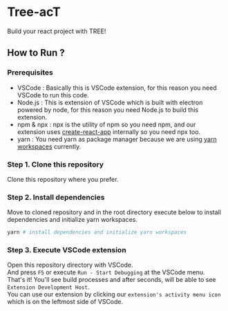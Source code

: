 # Tree-acT

Build your react project with TREE!

## How to Run ?

### Prerequisites

- VSCode : Basically this is VSCode extension, for this reason you need VSCode to run this code.
- Node.js : This is extension of VSCode which is built with electron powered by node, for this reason you need Node.js to build this extension.
- npm & npx : npx is the utility of npm so you need npm, and our extension uses [create-react-app](https://github.com/facebook/create-react-app) internally so you need npx too.
- yarn : You need yarn as package manager because we are using [yarn workspaces](https://classic.yarnpkg.com/en/docs/workspaces/) currently.

### Step 1. Clone this repository

Clone this repository where you prefer.

### Step 2. Install dependencies

Move to cloned repository and in the root directory execute below to install dependencies and initialize yarn workspaces.

```sh
yarn # install dependencies and initialize yarn workspaces
```

### Step 3. Execute VSCode extension

Open this repository directory with VSCode.  
And press `F5` or execute `Run - Start Debugging` at the VSCode menu.  
That's it! You'll see build processes and after seconds, will be able to see `Extension Development Host`.  
You can use our extension by clicking our `extension's activity menu icon` which is on the leftmost side of VSCode.
